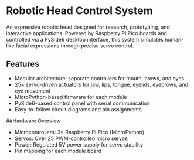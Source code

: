 # Robotic Head Control System

An expressive robotic head designed for research, prototyping, and interactive applications. Powered by Raspberry Pi Pico boards and controlled via a PySide6 desktop interface, this system simulates human-like facial expressions through precise servo control.


## Features

- Modular architecture: separate controllers for mouth, brows, and eyes
- 25+ servo-driven actuators for jaw, lips, tongue, eyelids, eyebrows, and eye movement
- MicroPython-based firmware for each module
- PySide6-based control panel with serial communication
- Easy-to-follow circuit diagrams and pin assignments


##Hardware Overview

- Microcontrollers: 3× Raspberry Pi Pico (MicroPython)
- Servos: Over 25 PWM-controlled micro servos
- Power: Regulated 5V power supply for servo stability
- Pin mapping for each module board


